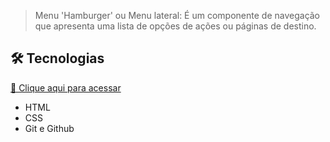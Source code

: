 > Menu 'Hamburger' ou Menu lateral: É um componente de navegação que apresenta uma lista de opções de ações ou páginas de destino.

## 🛠 Tecnologias

[🔗 Clique aqui para acessar](https://priscilarodriguess.github.io/Menu-Hamburger/)
- HTML
- CSS
- Git e Github